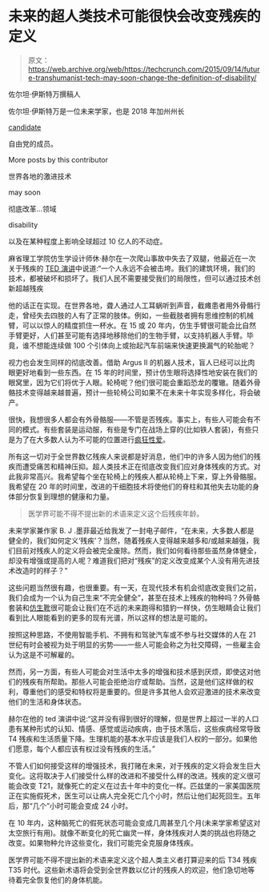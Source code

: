 # 未来的超人类技术可能很快会改变残疾的定义

> 原文：<https://web.archive.org/web/https://techcrunch.com/2015/09/14/future-transhumanist-tech-may-soon-change-the-definition-of-disability/>

佐尔坦·伊斯特万撰稿人

佐尔坦·伊斯特万是一位未来学家，也是 2018 年加州州长

[candidate](https://web.archive.org/web/20230322163531/http://www.zoltanistvan.com/)

自由党的成员。

More posts by this contributor

世界各地的激进技术

may soon

彻底改革…领域

disability

以及在某种程度上影响全球超过 10 亿人的不动症。

麻省理工学院仿生学设计师休·赫尔在一次爬山事故中失去了双腿，他最近在一次关于残疾的 [TED 演讲](https://web.archive.org/web/20230322163531/https://www.ted.com/talks/hugh_herr_the_new_bionics_that_let_us_run_climb_and_dance?language=en)中说道:“一个人永远不会被击垮。我们的建筑环境，我们的技术，都被破坏和损坏了。我们人民不需要接受我们的局限性，但可以通过技术创新超越残疾

他的话正在实现。在世界各地，聋人通过人工耳蜗听到声音，截瘫患者用外骨骼行走，曾经失去四肢的人有了正常的肢体。例如，一些截肢者拥有思维控制的机械臂，可以以惊人的精度抓住一杯水。在 15 或 20 年内，仿生手臂很可能会比自然手臂更好，人们甚至可能有选择地移除他们的生物手臂，以支持机器人手臂。毕竟，谁不想能连续做 100 个引体向上或抬起汽车前端来快速更换漏气的轮胎呢？

视力也会发生同样的彻底改善。借助 Argus II 的机器人技术，盲人已经可以比肉眼更好地看到一些东西。在 15 年的时间里，预计仿生眼将选择性地安装在我们的眼窝里，因为它们将优于人眼。轮椅呢？他们很可能会重蹈恐龙的覆辙。随着外骨骼技术变得越来越普遍，预计一些轮椅公司如果不在未来十年实现多样化，将会破产。

很快，我想很多人都会有外骨骼服——不管是否残疾。事实上，有些人可能会有不同的模式。有些套装是运动服，有些是专门在战场上穿的(比如铁人套装)，有些只是为了在大多数人认为不可能的位置进行[疯狂性爱](https://web.archive.org/web/20230322163531/http://motherboard.vice.com/read/the-transhumanist-future-of-sex)。

所有这一切对于全世界数亿残疾人来说都是好消息，他们中的许多人因为他们的残疾而遭受痛苦和精神压抑。超人类技术正在彻底改变我们应对身体残疾的方式。对此我非常高兴。我希望每个坐在轮椅上的残疾人都从轮椅上下来，穿上外骨骼服。我希望在 20 年的时间里，改进的干细胞技术将使他们的脊柱和其他失去功能的身体部分恢复到理想的健康和力量。

> 医学界可能不得不提出新的术语来定义这个后残疾年龄。

未来学家兼作家 B. J .墨菲最近给我发了一封电子邮件，“在未来，大多数人都是健全的，我们如何定义‘残疾’？当然，随着残疾人变得越来越多和/或越来越强，我们目前对残疾人的定义将会被完全废除。然而，我们如何看待那些虽然身体健全，却没有增强或提高的人呢？难道我们把对“残疾”的定义改变成某个人没有用先进技术改造时的样子？"

这些问题当然很有趣，也很重要。有一天，在现代技术有机会彻底改变我们之前，我们会成为一个认为自己生来“不完全健全”，甚至在技术上残疾的物种吗？外骨骼套装和[仿生靴](https://web.archive.org/web/20230322163531/http://www.dailymail.co.uk/sciencetech/article-2814086/Bionic-boots-let-run-fast-CAR-Springy-shoes-mimic-ostrich-s-gait-let-wearers-travel-25-miles-hour.html)很可能会让我们在不远的未来跑得和猎豹一样快，仿生眼睛会让我们看到比人眼能看到的更多的现有光谱，所以这样的想法是可能的。

按照这种思路，不使用智能手机、不拥有和驾驶汽车或不参与社交媒体的人在 21 世纪有时会被视为处于明显的劣势——一些人可能会称之为社交障碍，一些雇主会认为这是不可解雇的。

然而，另一方面，有些人可能会对生活中太多的增强和技术感到厌烦，即使这对他们的残疾有所帮助。那些人可能会拒绝治疗或帮助。当然，这是他们这样做的权利，尊重他们的感受和特权将是重要的。但是许多其他人会欢迎激进的技术来改变他们的生活和身体状态。

赫尔在他的 ted 演讲中说:“这并没有得到很好的理解，但是世界上超过一半的人口患有某种形式的认知、情感、感觉或运动疾病，由于技术落后，这些疾病经常导致 T4 残疾和生活质量下降。生理机能的基本水平应该是我们人权的一部分。如果他们愿意，每个人都应该有权过没有残疾的生活。”

不管人们如何接受这样的增强技术，我打赌在未来，对于残疾的定义将会发生巨大变化。这将取决于人们接受什么样的改进和不接受什么样的改进。残疾的定义很可能会改变 T21，就像死亡的定义在过去十年中的变化一样。匹兹堡的一家美国医院正在实施假死术，医生可以让病人完全死亡几个小时，然后让他们起死回生。五年后，那“几个”小时可能会变成 24 小时。

在 10 年内，这种脑死亡的假死状态可能会变成几周甚至几个月(未来学家希望这对太空旅行有用)。就像不断变化的死亡幽灵一样，身体残疾对人类的挑战也将随之改变。如果物种允许这些变化，我们可能完全克服身体残疾。

医学界可能不得不提出新的术语来定义这个超人类主义者打算迎来的后 T34 残疾 T35 时代。这些新术语将会受到全世界数以亿计的残疾人的欢迎，他们急切地等待着完全恢复他们的身体机能。